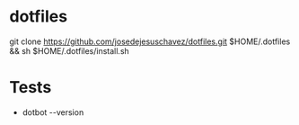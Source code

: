 # dotfiles
git clone https://github.com/josedejesuschavez/dotfiles.git $HOME/.dotfiles && sh $HOME/.dotfiles/install.sh

# Tests
- dotbot --version
